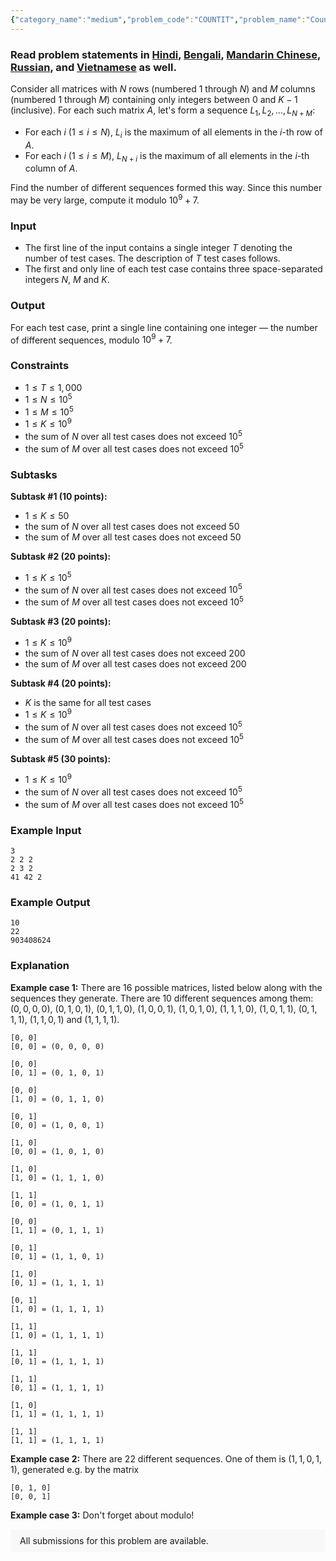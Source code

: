 ```yaml
---
{"category_name":"medium","problem_code":"COUNTIT","problem_name":"Count Arrays","problemComponents":{"constraints":"","constraintsState":false,"subtasks":"","subtasksState":false,"inputFormat":"","inputFormatState":false,"outputFormat":"","outputFormatState":false,"sampleTestCases":{"0":{"id":1,"input":"3\r\n2 2 2\r\n2 3 2\r\n41 42 2","output":"10\r\n22\r\n903408624","explanation":"**Example case 1:**\r\nThere are $16$ possible matrices, listed below along with the sequences they generate. There are $10$ different sequences among them: $(0, 0, 0, 0)$, $(0, 1, 0, 1)$, $(0, 1, 1, 0)$, $(1, 0, 0, 1)$, $(1, 0, 1, 0)$, $(1, 1, 1, 0)$, $(1, 0, 1, 1)$, $(0, 1, 1, 1)$, $(1, 1, 0, 1)$ and $(1, 1, 1, 1)$.\r\n\r\n```\r\n[0, 0]\r\n[0, 0] = (0, 0, 0, 0)\r\n\r\n[0, 0]\r\n[0, 1] = (0, 1, 0, 1)\r\n\r\n[0, 0]\r\n[1, 0] = (0, 1, 1, 0)\r\n\r\n[0, 1]\r\n[0, 0] = (1, 0, 0, 1)\r\n\r\n[1, 0]\r\n[0, 0] = (1, 0, 1, 0)\r\n\r\n[1, 0]\r\n[1, 0] = (1, 1, 1, 0)\r\n\r\n[1, 1]\r\n[0, 0] = (1, 0, 1, 1)\r\n\r\n[0, 0]\r\n[1, 1] = (0, 1, 1, 1)\r\n\r\n[0, 1]\r\n[0, 1] = (1, 1, 0, 1)\r\n\r\n[1, 0]\r\n[0, 1] = (1, 1, 1, 1)\r\n\r\n[0, 1]\r\n[1, 0] = (1, 1, 1, 1)\r\n\r\n[1, 1]\r\n[1, 0] = (1, 1, 1, 1)\r\n\r\n[1, 1]\r\n[0, 1] = (1, 1, 1, 1)\r\n\r\n[1, 1]\r\n[0, 1] = (1, 1, 1, 1)\r\n\r\n[1, 0]\r\n[1, 1] = (1, 1, 1, 1)\r\n\r\n[1, 1]\r\n[1, 1] = (1, 1, 1, 1)\r\n```\r\n\r\n**Example case 2:**\r\nThere are $22$ different sequences. One of them is $(1, 1, 0, 1, 1)$, generated e.g. by the matrix \r\n```\r\n[0, 1, 0] \r\n[0, 0, 1]\r\n```\r\n\r\n**Example case 3:** Don\u0027t forget about modulo!","isDeleted":false}}},"video_editorial_url":"","languages_supported":{"0":"CPP14","1":"C","2":"JAVA","3":"PYTH 3.6","4":"PYTH","5":"PYP3","6":"CS2","7":"ADA","8":"PYPY","9":"TEXT","10":"PAS fpc","11":"NODEJS","12":"RUBY","13":"PHP","14":"GO","15":"HASK","16":"TCL","17":"PERL","18":"SCALA","19":"LUA","20":"kotlin","21":"BASH","22":"JS","23":"LISP sbcl","24":"rust","25":"PAS gpc","26":"BF","27":"CLOJ","28":"R","29":"D","30":"CAML","31":"FORT","32":"ASM","33":"swift","34":"FS","35":"WSPC","36":"LISP clisp","37":"SCM guile","38":"PERL6","39":"ERL","40":"CLPS","41":"ICK","42":"NICE","43":"PRLG","44":"ICON","45":"COB","46":"SCM chicken","47":"PIKE","48":"SCM qobi","49":"ST","50":"NEM"},"max_timelimit":5,"source_sizelimit":50000,"problem_author":"filyan","problem_tester":null,"date_added":"24-04-2019","tags":{"0":"filyan","1":"june19","2":"junechallenge"},"problem_difficulty_level":"Medium","best_tag":"","editorial_url":"https://discuss.codechef.com/problems/COUNTIT","time":{"view_start_date":1560763800,"submit_start_date":1560763800,"visible_start_date":1560763800,"end_date":1735669800},"is_direct_submittable":false,"problemDiscussURL":"https://discuss.codechef.com/search?q=COUNTIT","is_proctored":false,"visitedContests":{},"layout":"problem"}
---
```

### Read problem statements in [Hindi](https://www.codechef.com/download/translated/JUNE19/hindi/COUNTIT.pdf), [Bengali](https://www.codechef.com/download/translated/JUNE19/bengali/COUNTIT.pdf), [Mandarin Chinese](https://www.codechef.com/download/translated/JUNE19/mandarin/COUNTIT.pdf), [Russian](https://www.codechef.com/download/translated/JUNE19/russian/COUNTIT.pdf), and [Vietnamese](https://www.codechef.com/download/translated/JUNE19/vietnamese/COUNTIT.pdf) as well.

Consider all matrices with $N$ rows (numbered $1$ through $N$) and $M$ columns (numbered $1$ through $M$) containing only integers between $0$ and $K-1$ (inclusive). For each such matrix $A$, let's form a sequence $L_1, L_2, \ldots, L_{N+M}$:
- For each $i$ ($1 \le i \le N$), $L_i$ is the maximum of all elements in the $i$-th row of $A$.
- For each $i$ ($1 \le i \le M$), $L_{N+i}$ is the maximum of all elements in the $i$-th column of $A$.

Find the number of different sequences formed this way. Since this number may be very large, compute it modulo $10^9 + 7$.

### Input
- The first line of the input contains a single integer $T$ denoting the number of test cases. The description of $T$ test cases follows.
- The first and only line of each test case contains three space-separated integers $N$, $M$ and $K$.

### Output
For each test case, print a single line containing one integer — the number of different sequences, modulo $10^9 + 7$.

### Constraints
- $1 \le T \le 1,000$
- $1 \le N \le 10^5$
- $1 \le M \le 10^5$
- $1 \le K \le 10^9$
- the sum of $N$ over all test cases does not exceed $10^5$
- the sum of $M$ over all test cases does not exceed $10^5$

### Subtasks
**Subtask #1 (10 points):**
- $1 \le K \le 50$
- the sum of $N$ over all test cases does not exceed $50$
- the sum of $M$ over all test cases does not exceed $50$

**Subtask #2 (20 points):**
- $1 \le K \le 10^5$
- the sum of $N$ over all test cases does not exceed $10^5$
- the sum of $M$ over all test cases does not exceed $10^5$

**Subtask #3 (20 points):**
- $1 \le K \le 10^9$
- the sum of $N$ over all test cases does not exceed $200$
- the sum of $M$ over all test cases does not exceed $200$

**Subtask #4 (20 points):**
- $K$ is the same for all test cases
- $1 \le K \le 10^9$
- the sum of $N$ over all test cases does not exceed $10^5$
- the sum of $M$ over all test cases does not exceed $10^5$

**Subtask #5 (30 points):**
- $1 \le K \le 10^9$
- the sum of $N$ over all test cases does not exceed $10^5$
- the sum of $M$ over all test cases does not exceed $10^5$

### Example Input
```
3
2 2 2
2 3 2
41 42 2
```

### Example Output
```
10
22
903408624
```

### Explanation
**Example case 1:**
There are $16$ possible matrices, listed below along with the sequences they generate. There are $10$ different sequences among them: $(0, 0, 0, 0)$, $(0, 1, 0, 1)$, $(0, 1, 1, 0)$, $(1, 0, 0, 1)$, $(1, 0, 1, 0)$, $(1, 1, 1, 0)$, $(1, 0, 1, 1)$, $(0, 1, 1, 1)$, $(1, 1, 0, 1)$ and $(1, 1, 1, 1)$.

```
[0, 0]
[0, 0] = (0, 0, 0, 0)

[0, 0]
[0, 1] = (0, 1, 0, 1)

[0, 0]
[1, 0] = (0, 1, 1, 0)

[0, 1]
[0, 0] = (1, 0, 0, 1)

[1, 0]
[0, 0] = (1, 0, 1, 0)

[1, 0]
[1, 0] = (1, 1, 1, 0)

[1, 1]
[0, 0] = (1, 0, 1, 1)

[0, 0]
[1, 1] = (0, 1, 1, 1)

[0, 1]
[0, 1] = (1, 1, 0, 1)

[1, 0]
[0, 1] = (1, 1, 1, 1)

[0, 1]
[1, 0] = (1, 1, 1, 1)

[1, 1]
[1, 0] = (1, 1, 1, 1)

[1, 1]
[0, 1] = (1, 1, 1, 1)

[1, 1]
[0, 1] = (1, 1, 1, 1)

[1, 0]
[1, 1] = (1, 1, 1, 1)

[1, 1]
[1, 1] = (1, 1, 1, 1)
```

**Example case 2:**
There are $22$ different sequences. One of them is $(1, 1, 0, 1, 1)$, generated e.g. by the matrix 
```
[0, 1, 0] 
[0, 0, 1]
```

**Example case 3:** Don't forget about modulo!

<aside style='background: #f8f8f8;padding: 10px 15px;'><div>All submissions for this problem are available.</div></aside>